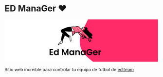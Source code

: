# ED ManaGer ❤
[![img](https://raw.githubusercontent.com/cutioluis/ed-manaGer/master/src/images/banner2.png "img")](https://raw.githubusercontent.com/cutioluis/ed-manaGer/master/src/images/banner2.png "img")

Sitio web increible para controlar tu equipo de futbol de [edTeam](http://edteam "edTeam")

